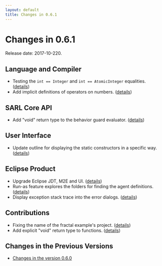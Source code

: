 ```yaml
---
layout: default
title: Changes in 0.6.1
---
```


# Changes in 0.6.1

Release date: 2017-10-220.

## Language and Compiler
* Testing the `int == Integer` and `int == AtomicInteger` equalities. ([details](http://github.com/sarl/sarl/commit/60945fac4be429549c35d52380dad79425bff0a5))
* Add implicit definitions of operators on numbers. ([details](http://github.com/sarl/sarl/commit/5b31f89c2d704423d8ee44787593850d0d697be6))

## SARL Core API
* Add "void" return type to the behavior guard evaluator. ([details](http://github.com/sarl/sarl/commit/0438eb30bd720f2f3fe33504a4db24fc76379c7b))

## User Interface
* Update outline for displaying the static constructors in a specific way. ([details](http://github.com/sarl/sarl/commit/65a7b7563559adb1dd2347c256e462eeb734a513))

## Eclipse Product
* Upgrade Eclipse JDT, M2E and UI. ([details](http://github.com/sarl/sarl/commit/58f5f8e0522a84edabef20c561f4c5d890b8b112))
* Run-as feature explores the folders for finding the agent definitions. ([details](http://github.com/sarl/sarl/commit/8516e4523796ca086096fc457d99b7bcef45a153))
* Display exception stack trace into the error dialogs. ([details](http://github.com/sarl/sarl/commit/d4a372e2298f17124e4507d8204a1f18ded9044f))

## Contributions
* Fixing the name of the fractal example's project. ([details](http://github.com/sarl/sarl/commit/89bdd8a213e9549a490d3fae1a774d8ff29b3ac6))
* Add explicit "void" return type to functions. ([details](http://github.com/sarl/sarl/commit/c89c45a6cb9c1ee413a79d9beb23d30abd58270a))


## Changes in the Previous Versions

* [Changes in the version 0.6.0](./changes_0.6.0.html)

